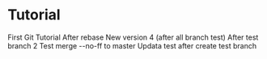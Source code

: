 # Tutorial
First Git Tutorial
After rebase New version 4 (after all branch test)
After test branch 2
Test merge --no-ff to master
Updata test after create test branch
